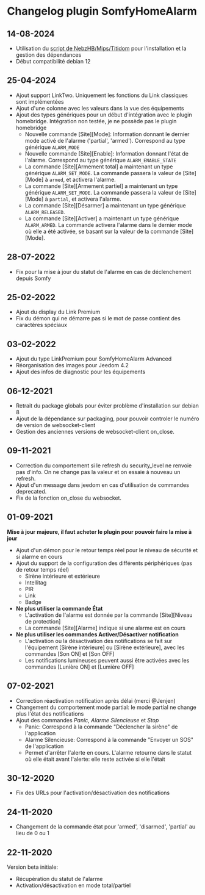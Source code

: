 # Changelog plugin SomfyHomeAlarm

## 14-08-2024
* Utilisation du [script de NebzHB/Mips/Titidom](https://community.jeedom.com/t/dependances-python-des-plugins-venv-pyenv-debian-12/125585/1) pour l'installation et la gestion des dépendances
* Début compatibilité debian 12

## 25-04-2024
* Ajout support LinkTwo. Uniquement les fonctions du Link classiques sont implémentées
* Ajout d'une colonne avec les valeurs dans la vue des équipements
* Ajout des types génériques pour un début d'intégration avec le plugin homebridge. Intégration non testée, je ne possède pas le plugin homebridge
  * Nouvelle commande [Site][Mode]: Information donnant le dernier mode activé de l'alarme ('partial', 'armed'). Correspond au type générique `ALARM_MODE`
  * Nouvelle commande [Site][Enable]: Information donnant l'état de l'alarme. Correspond au type générique `ALARM_ENABLE_STATE`
  * La commande [Site][Armement total] a maintenant un type générique `ALARM_SET_MODE`. La commande passera la valeur de [Site][Mode] à `armed`, et activera l'alarme.
  * La commande [Site][Armement partiel] a maintenant un type générique `ALARM_SET_MODE`. La commande passera la valeur de [Site][Mode] à `partial`, et activera l'alarme.
  * La commande [Site][Désarmer] a maintenant un type générique `ALARM_RELEASED`.
  * La commande [Site][Activer] a maintenant un type générique `ALARM_ARMED`. La commande activera l'alarme dans le dernier mode où elle a été activée, se basant sur la valeur de la commande [Site][Mode].

## 28-07-2022
* Fix pour la mise à jour du statut de l'alarme en cas de déclenchement depuis Somfy

## 25-02-2022
* Ajout du display du Link Premium
* Fix du démon qui ne démarre pas si le mot de passe contient des caractères spéciaux

## 03-02-2022
* Ajout du type LinkPremium pour SomfyHomeAlarm Advanced
* Réorganisation des images pour Jeedom 4.2
* Ajout des infos de diagnostic pour les équipements

## 06-12-2021
* Retrait du package globals pour éviter problème d'installation sur debian 8
* Ajout de la dépendance sur packaging, pour pouvoir controler le numéro de version de websocket-client
* Gestion des anciennes versions de websocket-client on_close.

## 09-11-2021
* Correction du comportement si le refresh du security_level ne renvoie pas d'info. On ne change pas la valeur et on essaie à nouveau un refresh.
* Ajout d'un message dans jeedom en cas d'utilisation de commandes deprecated.
* Fix de la fonction on_close du websocket.

## 01-09-2021
**Mise à jour majeure, il faut acheter le plugin pour pouvoir faire la mise à jour**
* Ajout d'un démon pour le retour temps réel pour le niveau de sécurité et si alarme en cours
* Ajout du support de la configuration des différents périphériques (pas de retour temps réel)
  * Sirène intérieure et extérieure
  * Intellitag
  * PIR
  * Link
  * Badge
* **Ne plus utiliser la commande État**
  * L'activation de l'alarme est donnée par la commande [Site][Niveau de protection]
  * La commande [Site][Alarme] indique si une alarme est en cours
* **Ne plus utiliser les commandes Activer/Désactiver notification**
  * L'activation ou la désactivation des notifications se fait sur l'équipement [Sirène intérieure] ou [Sirène extérieure], avec les commandes [Son ON] et [Son OFF]
  * Les notifications lumineuses peuvent aussi être activées avec les commandes [Lunière ON] et [Lumière OFF]

## 07-02-2021
* Correction réactivation notification après délai (merci @Jenjen)
* Changement du comportement mode partial: le mode partial ne change plus l'état des notifications
* Ajout des commandes *Panic*, *Alarme Silencieuse* et *Stop*
  * Panic: Correspond à la commande "Déclencher la sirène" de l'application
  * Alarme Silencieuse: Correspond à la commande "Envoyer un SOS" de l'application
  * Permet d'arrêter l'alerte en cours. L'alarme retourne dans le statut où elle était avant l'alerte: elle reste
  activée si elle l'était


## 30-12-2020
* Fix des URLs pour l'activation/désactivation des notifications

## 24-11-2020
* Changement de la commande état pour 'armed', 'disarmed', 'partial' au lieu de 0 ou 1

## 22-11-2020
Version beta initiale:
* Récupération du statut de l'alarme
* Activation/désactivation en mode total/partiel

